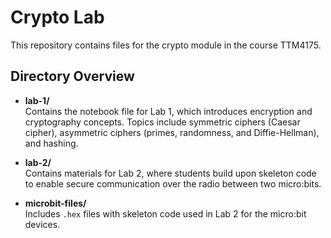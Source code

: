# Crypto Lab

This repository contains files for the crypto module in the course TTM4175.

## Directory Overview

- **lab-1/**  
    Contains the notebook file for Lab 1, which introduces encryption and cryptography concepts. Topics include symmetric ciphers (Caesar cipher), asymmetric ciphers (primes, randomness, and Diffie-Hellman), and hashing.

- **lab-2/**  
    Contains materials for Lab 2, where students build upon skeleton code to enable secure communication over the radio between two micro:bits.

- **microbit-files/**  
    Includes `.hex` files with skeleton code used in Lab 2 for the micro:bit devices.
